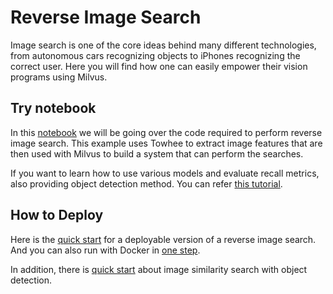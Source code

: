 # Reverse Image Search
Image search is one of the core ideas behind many different technologies, from autonomous cars recognizing objects to iPhones recognizing the correct user. Here you will find how one can easily empower their vision programs using Milvus.

## Try notebook
In this [notebook](1_build_image_search_engine.ipynb) we will be going over the code required to perform reverse image search. This example uses Towhee to extract image features that are then used with Milvus to build a system that can perform the searches. 

If you want to learn how to use various models and evaluate recall metrics, also providing object detection method. You can refer [this tutorial](https://github.com/towhee-io/examples/blob/main/image/reverse_image_search/2_deep_dive_image_search.ipynb).




## How to Deploy
Here is the [quick start](./quick_deploy) for a deployable version of a reverse image search. And you can also run with Docker in [one step](./one_step).

In addition, there is [quick start](object_detection) about image similarity search with object detection.


